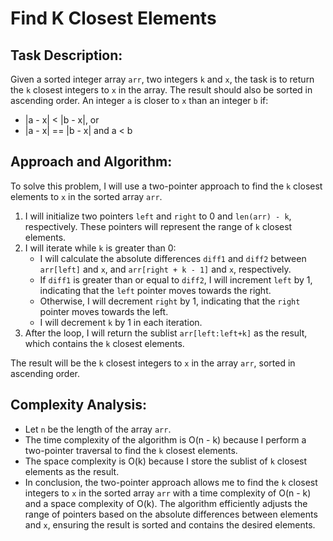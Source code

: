# Find K Closest Elements

## Task Description:
Given a sorted integer array `arr`, two integers `k` and `x`, the task is to return the `k` closest integers to `x` in the array. The result should also be sorted in ascending order. An integer `a` is closer to `x` than an integer `b` if:

- |a - x| < |b - x|, or
- |a - x| == |b - x| and a < b

## Approach and Algorithm:
To solve this problem, I will use a two-pointer approach to find the `k` closest elements to `x` in the sorted array `arr`.

1. I will initialize two pointers `left` and `right` to 0 and `len(arr) - k`, respectively. These pointers will represent the range of `k` closest elements.
2. I will iterate while `k` is greater than 0:
   - I will calculate the absolute differences `diff1` and `diff2` between `arr[left]` and `x`, and `arr[right + k - 1]` and `x`, respectively.
   - If `diff1` is greater than or equal to `diff2`, I will increment `left` by 1, indicating that the `left` pointer moves towards the right.
   - Otherwise, I will decrement `right` by 1, indicating that the `right` pointer moves towards the left.
   - I will decrement `k` by 1 in each iteration.
3. After the loop, I will return the sublist `arr[left:left+k]` as the result, which contains the `k` closest elements.

The result will be the `k` closest integers to `x` in the array `arr`, sorted in ascending order.

## Complexity Analysis:
- Let `n` be the length of the array `arr`.
- The time complexity of the algorithm is O(n - k) because I perform a two-pointer traversal to find the `k` closest elements.
- The space complexity is O(k) because I store the sublist of `k` closest elements as the result.
- In conclusion, the two-pointer approach allows me to find the `k` closest integers to `x` in the sorted array `arr` with a time complexity of O(n - k) and a space complexity of O(k). The algorithm efficiently adjusts the range of pointers based on the absolute differences between elements and `x`, ensuring the result is sorted and contains the desired elements.
